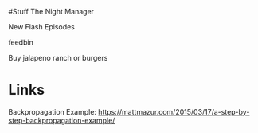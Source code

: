 #Stuff
The Night Manager

New Flash Episodes

feedbin

Buy jalapeno ranch or burgers

# Links
Backpropagation Example: https://mattmazur.com/2015/03/17/a-step-by-step-backpropagation-example/
